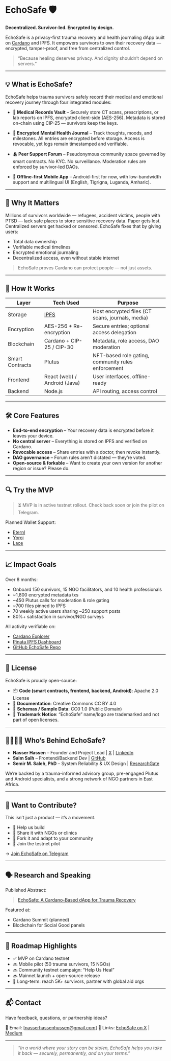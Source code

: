 # EchoSafe 🛡️

**Decentralized. Survivor-led. Encrypted by design.**

EchoSafe is a privacy-first trauma recovery and health journaling dApp built on [Cardano](https://cardano.org/) and IPFS. It empowers survivors to own their recovery data — encrypted, tamper-proof, and free from centralized control.

> “Because healing deserves privacy. And dignity shouldn’t depend on servers.”

---

## 💡 What is EchoSafe?

EchoSafe helps trauma survivors safely record their medical and emotional recovery journey through four integrated modules:

- **🔐 Medical Records Vault** – Securely store CT scans, prescriptions, or lab reports on IPFS, encrypted client-side (AES-256). Metadata is stored on-chain using CIP-25 — survivors keep the keys.
  
- **📝 Encrypted Mental Health Journal** – Track thoughts, moods, and milestones. All entries are encrypted before storage. Access is revocable, yet logs remain timestamped and verifiable.
  
- **🫂 Peer Support Forum** – Pseudonymous community space governed by smart contracts. No KYC. No surveillance. Moderation rules are enforced by survivor-led DAOs.
  
- **📱 Offline-first Mobile App** – Android-first for now, with low-bandwidth support and multilingual UI (English, Tigrigna, Luganda, Amharic).

---

## 🧠 Why It Matters

Millions of survivors worldwide — refugees, accident victims, people with PTSD — lack safe places to store sensitive recovery data. Paper gets lost. Centralized servers get hacked or censored. EchoSafe fixes that by giving users:

- Total data ownership
- Verifiable medical timelines
- Encrypted emotional journaling
- Decentralized access, even without stable internet

> EchoSafe proves Cardano can protect people — not just assets.

---

## 🚀 How It Works

| Layer        | Tech Used                      | Purpose                                            |
|--------------|--------------------------------|----------------------------------------------------|
| Storage      | [IPFS](https://ipfs.tech/)     | Host encrypted files (CT scans, journals, media)   |
| Encryption   | AES-256 + Re-encryption        | Secure entries; optional access delegation         |
| Blockchain   | Cardano + CIP-25 / CIP-30      | Metadata, role access, DAO moderation              |
| Smart Contracts | Plutus                      | NFT-based role gating, community rules enforcement |
| Frontend     | React (web) / Android (Java)   | User interfaces, offline-ready                     |
| Backend      | Node.js                        | API routing, access control                        |

---

## 🛠️ Core Features

- **End-to-end encryption** – Your recovery data is encrypted before it leaves your device.
- **No central server** – Everything is stored on IPFS and verified on Cardano.
- **Revocable access** – Share entries with a doctor, then revoke instantly.
- **DAO governance** – Forum rules aren’t dictated — they’re voted.
- **Open-source & forkable** – Want to create your own version for another region or issue? Please do.

---

## 🔍 Try the MVP

> ⏳ MVP is in active testnet rollout. Check back soon or join the pilot on Telegram.

Planned Wallet Support:
- [Eternl](https://eternl.io)
- [Yoroi](https://yoroi-wallet.com)
- [Lace](https://www.lace.io/)

---

## 📈 Impact Goals

Over 8 months:
- Onboard 150 survivors, 15 NGO facilitators, and 10 health professionals
- ~1,800 encrypted metadata txs
- ~450 Plutus calls for moderation & role gating
- ~700 files pinned to IPFS
- 70 weekly active users sharing ~250 support posts
- 80%+ satisfaction in survivor/NGO surveys

All activity verifiable on:
- [Cardano Explorer](https://cexplorer.io/)
- [Pinata IPFS Dashboard](https://pinata.cloud/)
- [GitHub EchoSafe Repo](https://github.com/Nazrawi15/Echosafe)

---

## 📜 License

EchoSafe is proudly open-source:

- 📦 **Code (smart contracts, frontend, backend, Android)**: Apache 2.0 License
- 📖 **Documentation**: Creative Commons CC BY 4.0
- 🧬 **Schemas / Sample Data**: CC0 1.0 (Public Domain)
- 🚫 **Trademark Notice**: “EchoSafe” name/logo are trademarked and not part of open licenses.

---

## 👨‍👩‍👧‍👦 Who’s Behind EchoSafe?

- **Nasser Hassen** – Founder and Project Lead | [X](https://x.com/Nazrawihassen) | [LinkedIn](https://www.linkedin.com/in/nasser-hassen-6856502a5/)
- **Salm Salh** – Frontend/Backend Dev | [GitHub](https://github.com/salmsam1)
- **Semir M. Saleh, PhD** – System Reliability & UX Design | [ResearchGate](https://www.researchgate.net/profile/Semir-M-Saleh)

We’re backed by a trauma-informed advisory group, pre-engaged Plutus and Android specialists, and a strong network of NGO partners in East Africa.

---

## 🙋 Want to Contribute?

This isn’t just a product — it’s a movement.

- 🔧 Help us build
- 📣 Share it with NGOs or clinics
- 📄 Fork it and adapt to your community
- 🧪 Join the testnet pilot

→ [Join EchoSafe on Telegram](https://t.me/echosafe)

---

## 🗣️ Research and Speaking

Published Abstract:
> [EchoSafe: A Cardano-Based dApp for Trauma Recovery](https://www.researchgate.net/publication/394356073_EchoSafe_A_Cardano-Based_dApp_for_Trauma_Recovery_Privacy_and_Decentralized_Health_Logging_Authors)

Featured at:
- Cardano Summit (planned)
- Blockchain for Social Good panels

---

## 📅 Roadmap Highlights

- ✅ MVP on Cardano testnet
- 🔜 Mobile pilot (50 trauma survivors, 15 NGOs)
- 🔜 Community testnet campaign: “Help Us Heal”
- 🔜 Mainnet launch + open-source release
- 🧭 Long-term: reach 5K+ survivors, partner with global aid orgs

---

## 📬 Contact

Have feedback, questions, or partnership ideas?

📧 Email: [nasserhassenhussen@gmail.com] 
🔗 Links: [EchoSafe on X](https://x.com/EchoSafeHQ) | [Medium](https://medium.com/@EchoSafe)

---

> _“In a world where your story can be stolen, EchoSafe helps you take it back — securely, permanently, and on your terms.”_

